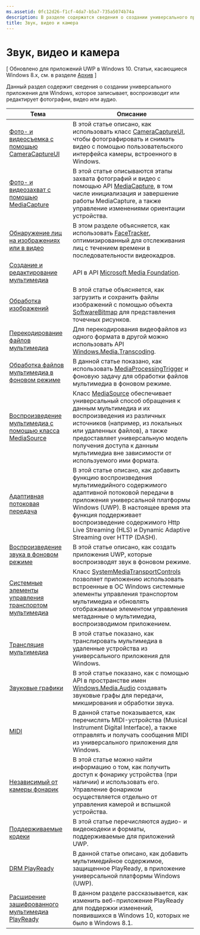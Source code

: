 ```yaml
---
ms.assetid: 0fc12d26-f1cf-4da7-b5a7-735a5074b74a
description: В разделе содержатся сведения о создании универсального приложения для Windows, которое записывает, воспроизводит или редактирует фотографии, видео или аудио.
title: Звук, видео и камера
---
```


# Звук, видео и камера

\[ Обновлено для приложений UWP в Windows 10. Статьи, касающиеся Windows 8.x, см. в разделе [Архив](http://go.microsoft.com/fwlink/p/?linkid=619132) \]

Данный раздел содержит сведения о создании универсального приложения для Windows, которое записывает, воспроизводит или редактирует фотографии, видео или аудио.
 
| Тема                                                                                             | Описание                                                                                                                                                                                                                                                                                    |
|---------------------------------------------------------------------------------------------------|------------------------------------------------------------------------------------------------------------------------------------------------------------------------------------------------------------------------------------------------------------------------------------------------|
| [Фото- и видеосъемка с помощью CameraCaptureUI](capture-photos-and-video-with-cameracaptureui.md) | В этой статье описано, как использовать класс [CameraCaptureUI](capture-photos-and-video-with-cameracaptureui.md), чтобы фотографировать и снимать видео с помощью пользовательского интерфейса камеры, встроенного в Windows.                                                                                                            |
| [Фото- и видеозахват с помощью MediaCapture](capture-photos-and-video-with-mediacapture.md)       | В этой статье описываются этапы захвата фотографий и видео с помощью API [MediaCapture](https://msdn.microsoft.com/library/windows/apps/br241124), в том числе инициализация и завершение работы MediaCapture, а также управление изменениями ориентации устройства.                                  |
| [Обнаружение лиц на изображениях или в видео](detect-and-track-faces-in-an-image.md)                         | В этом разделе объясняется, как использовать [FaceTracker](https://msdn.microsoft.com/library/windows/apps/dn974150), оптимизированный для отслеживания лиц с течением времени в последовательности видеокадров.                                                                                                               |
| [Создание и редактирование мультимедиа](media-compositions-and-editing.md)                               | API в API [Microsoft Media Foundation](https://msdn.microsoft.com/library/windows/desktop/ms694197).                                                                                                                                                                                 |
| [Обработка изображений](imaging.md)                                                                             | В этой статье объясняется, как загрузить и сохранить файлы изображений с помощью объекта [SoftwareBitmap](https://msdn.microsoft.com/library/windows/apps/dn887358) для представления точечных рисунков.                                                                                                                     |
| [Перекодирование файлов мультимедиа](transcode-media-files.md)                                                 | Для перекодирования видеофайлов из одного формата в другой можно использовать API [Windows.Media.Transcoding](https://msdn.microsoft.com/library/windows/apps/br207105).                                                                                                                                |
| [Обработка файлов мультимедиа в фоновом режиме](process-media-files-in-the-background.md)                 | В данной статье показано, как использовать [MediaProcessingTrigger](https://msdn.microsoft.com/library/windows/apps/dn806005) и фоновую задачу для обработки файлов мультимедиа в фоновом режиме.                                                                                                       |
| [Воспроизведение мультимедиа с помощью класса MediaSource](media-playback-with-mediasource.md)                             | Класс [MediaSource](https://msdn.microsoft.com/library/windows/apps/dn930905) обеспечивает универсальный способ обращения к данным мультимедиа и их воспроизведения из различных источников (например, из локальных или удаленных файлов), а также предоставляет универсальную модель получения доступа к данным мультимедиа вне зависимости от используемого ими формата.  |
| [Адаптивная потоковая передача](adaptive-streaming.md)                                                       | В этой статье описано, как добавить функцию воспроизведения мультимедийного содержимого адаптивной потоковой передачи в приложения универсальной платформы Windows (UWP). В настоящее время эта функция поддерживает воспроизведение содержимого Http Live Streaming (HLS) и Dynamic Adaptive Streaming over HTTP (DASH).                                          |
| [Воспроизведение звука в фоновом режиме](background-audio.md)                                                           | В этой статье описано, как создать приложения UWP, которые воспроизводят звук в фоновом режиме.                                                                                                                                                                                                               |
| [Системные элементы управления транспортом мультимедиа](system-media-transport-controls.md)                             | Класс [SystemMediaTransportControls](https://msdn.microsoft.com/library/windows/apps/dn278677) позволяет приложению использовать встроенные в ОС Windows системные элементы управления транспортом мультимедиа и обновлять отображаемые элементом управления метаданные о мультимедиа, воспроизводимом приложением. |
| [Трансляция мультимедиа](media-casting.md)                                                                 | В этой статье показано, как транслировать мультимедиа в удаленные устройства из универсального приложения для Windows.                                                                                                                                                                                                       |
| [Звуковые графики](audio-graphs.md)                                                                   | В этой статье показано, как с помощью API в пространстве имен [Windows.Media.Audio](https://msdn.microsoft.com/library/windows/apps/dn914341) создавать звуковые графы для передачи, микширования и обработки звука.                                                                            |
| [MIDI](midi.md)                                                                                   | В данной статье показывается, как перечислять MIDI-устройства (Musical Instrument Digital Interface), а также отправлять и получать сообщения MIDI из универсального приложения для Windows.                                                                                                                                   |
| [Независимый от камеры фонарик](camera-independent-flashlight.md)                                 | В этой статье можно найти информацию о том, как получить доступ к фонарику устройства (при наличии) и использовать его. Управление фонариком осуществляется отдельно от управления камерой и вспышкой устройства.                                                                                                                 |
| [Поддерживаемые кодеки](supported-codecs.md)                                                           | В этой статье перечисляются аудио- и видеокодеки и форматы, поддерживаемые для приложений UWP.                                                                                                                                                                                                                  |
| [DRM PlayReady](playready-client-sdk.md)                                                          | В данной статье описано, как добавить мультимедийное содержимое, защищенное PlayReady, в приложение универсальной платформы Windows (UWP).                                                                                                                                                                                |
| [Расширение зашифрованного мультимедиа PlayReady](playready-encrypted-media-extension.md)                     | В данном разделе рассказывается, как изменить веб-приложение PlayReady для поддержки изменений, появившихся в Windows 10, которых не было в Windows 8.1.                                                                                                                                       |

 

 

 






<!--HONumber=Mar16_HO1-->


